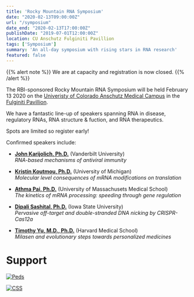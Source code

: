 ```yaml
---
title: 'Rocky Mountain RNA Symposium'
date: "2020-02-13T09:00:00Z"
url: "/symposium"
date_end: "2020-02-13T17:00:00Z"
publishDate: "2019-07-01T12:00:00Z"
location: CU Anschutz Fulginiti Pavillion
tags: ['Symposium']
summary: 'An all-day symposium with rising stars in RNA research'
featured: false
---
```


{{% alert note %}}
We are at capacity and registration is now closed.
{{% /alert %}}

The RBI-sponsored Rocky Mountain RNA Symposium will be held February 13 2020 on the [Univeristy of Colorado Anschutz Medical Campus](http://cuanschutz.edu) in the [Fulginiti Pavillion](http://www.ucdenver.edu/academics/colleges/medicalschool/centers/BioethicsHumanities/AboutUs/Pages/Fulginiti%20Pavilion.aspx).

We have a fantastic line-up of speakers spanning RNA in disease, regulatory
RNAs, RNA structure & fuction, and RNA therapeutics.

Spots are limited so register early!

Confirmed speakers include:

- **[John Karijolich, Ph.D.](https://www.vumc.org/karijolich-lab/person/john-karijolich-phd)** (Vanderbilt University)  
  *RNA-based mechanisms of antiviral immunity*
  
- **[Kristin Koutmou, Ph.D.](https://www.koutmoulab.com/)** (University of Michigan)  
  *Molecular level consequences of mRNA modifications on translation*
  
- **[Athma Pai, Ph.D.](http://pai-lab.org/)** (University of Massachusets Medical School)  
  *The kinetics of mRNA processing: speeding through gene regulation*
  
- **[Dipali Sashital, Ph.D.](http://www.sashitallab.org/)** (Iowa State University)  
  *Pervasive off-target and double-stranded DNA nicking by CRISPR-Cas12a*
  
- **[Timothy Yu, M.D., Ph.D.](https://www.theyulab.org/)** (Harvard Medical School)  
  *Milasen and evolutionary steps towards personalized medicines*

# Support

[![Peds](http://www.ucdenver.edu/SiteCollectionImages/Logos/som_pediatrics.png)](http://www.ucdenver.edu/academics/colleges/medicalschool/departments/pediatrics/subs/DevelopmentalBiology/Pages/DevelopmentalBiology.aspx)

[![CSS](http://www.ucdenver.edu/SiteCollectionImages/Logos/som_cbscd.png)](http://www.ucdenver.edu/academics/colleges/medicalschool/programs/CSD/Pages/about.aspx)
